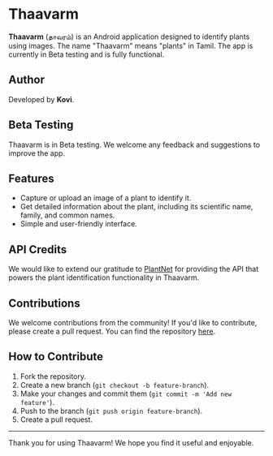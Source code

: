 # Thaavarm

**Thaavarm** (தாவரம்) is an Android application designed to identify plants using images. The name "Thaavarm" means "plants" in Tamil. The app is currently in Beta testing and is fully functional.

## Author

Developed by **Kovi**.

## Beta Testing

Thaavarm is in Beta testing. We welcome any feedback and suggestions to improve the app.

## Features

- Capture or upload an image of a plant to identify it.
- Get detailed information about the plant, including its scientific name, family, and common names.
- Simple and user-friendly interface.

## API Credits

We would like to extend our gratitude to [PlantNet](https://my.plantnet.org/) for providing the API that powers the plant identification functionality in Thaavarm.

## Contributions

We welcome contributions from the community! If you'd like to contribute, please create a pull request. You can find the repository [here](https://github.com/KoviElango/Thaavarm).

## How to Contribute

1. Fork the repository.
2. Create a new branch (`git checkout -b feature-branch`).
3. Make your changes and commit them (`git commit -m 'Add new feature'`).
4. Push to the branch (`git push origin feature-branch`).
5. Create a pull request.

---

Thank you for using Thaavarm! We hope you find it useful and enjoyable.
